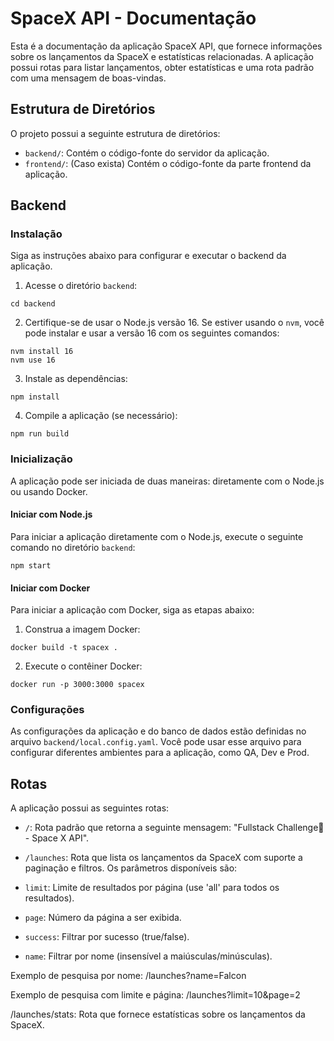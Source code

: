 # SpaceX API - Documentação

Esta é a documentação da aplicação SpaceX API, que fornece informações sobre os lançamentos da SpaceX e estatísticas relacionadas. A aplicação possui rotas para listar lançamentos, obter estatísticas e uma rota padrão com uma mensagem de boas-vindas.

## Estrutura de Diretórios

O projeto possui a seguinte estrutura de diretórios:

- `backend/`: Contém o código-fonte do servidor da aplicação.
- `frontend/`: (Caso exista) Contém o código-fonte da parte frontend da aplicação.

## Backend

### Instalação

Siga as instruções abaixo para configurar e executar o backend da aplicação.

1. Acesse o diretório `backend`:

```
cd backend
```

2. Certifique-se de usar o Node.js versão 16. Se estiver usando o `nvm`, você pode instalar e usar a versão 16 com os seguintes comandos:

```
nvm install 16
nvm use 16
```

3. Instale as dependências:

```
npm install
```

4. Compile a aplicação (se necessário):

```
npm run build
```

### Inicialização

A aplicação pode ser iniciada de duas maneiras: diretamente com o Node.js ou usando Docker.

#### Iniciar com Node.js

Para iniciar a aplicação diretamente com o Node.js, execute o seguinte comando no diretório `backend`:

```
npm start
```

#### Iniciar com Docker

Para iniciar a aplicação com Docker, siga as etapas abaixo:

1. Construa a imagem Docker:

```
docker build -t spacex .
```

2. Execute o contêiner Docker:

```
docker run -p 3000:3000 spacex
```

### Configurações

As configurações da aplicação e do banco de dados estão definidas no arquivo `backend/local.config.yaml`. Você pode usar esse arquivo para configurar diferentes ambientes para a aplicação, como QA, Dev e Prod.

## Rotas

A aplicação possui as seguintes rotas:

- `/`: Rota padrão que retorna a seguinte mensagem: "Fullstack Challenge🏅 - Space X API".

- `/launches`: Rota que lista os lançamentos da SpaceX com suporte a paginação e filtros. Os parâmetros disponíveis são:

- `limit`: Limite de resultados por página (use 'all' para todos os resultados).
- `page`: Número da página a ser exibida.
- `success`: Filtrar por sucesso (true/false).
- `name`: Filtrar por nome (insensível a maiúsculas/minúsculas).

Exemplo de pesquisa por nome:
/launches?name=Falcon

Exemplo de pesquisa com limite e página:
/launches?limit=10&page=2

/launches/stats: Rota que fornece estatísticas sobre os lançamentos da SpaceX.

